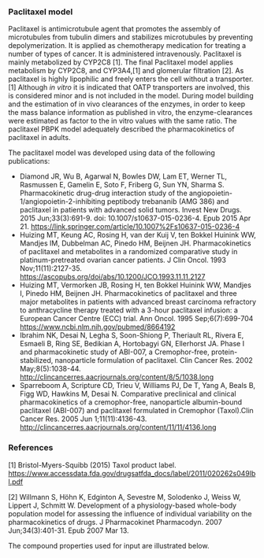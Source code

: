### Paclitaxel model

Paclitaxel is antimicrotubule agent that promotes the assembly of microtubules from tubulin dimers and stabilizes microtubules by preventing depolymerization. It is applied as chemotherapy medication for treating a number of types of cancer. It is administered intravenously. Paclitaxel is mainly metabolized by CYP2C8 [1].  The final Paclitaxel model applies metabolism by CYP2C8, and  CYP3A4,[1] and glomerular filtration [2]. As paclitaxel is highly lipophilic and freely enters the cell without a transporter.[1] Although *in vitro* it is indicated that OATP transporters are involved, this is considered minor and is not included in the model. During model building and the estimation of in vivo clearances of the enzymes, in order to keep the mass balance information as published in vitro, the enzyme-clearances were estimated as factor to the in vitro values with the same ratio. The paclitaxel PBPK model adequately described the pharmacokinetics of paclitaxel in adults.

The paclitaxel model  was developed using data of the following publications:

- Diamond JR, Wu B, Agarwal N, Bowles DW, Lam ET, Werner TL, Rasmussen E, Gamelin E, Soto F, Friberg G, Sun YN, Sharma S. Pharmacokinetic drug-drug interaction study of the angiopoietin-1/angiopoietin-2-inhibiting peptibody trebananib (AMG 386) and paclitaxel in patients with advanced solid tumors. Invest New Drugs. 2015 Jun;33(3):691-9. doi: 10.1007/s10637-015-0236-4. Epub 2015 Apr 21.
https://link.springer.com/article/10.1007%2Fs10637-015-0236-4
- Huizing MT, Keung AC, Rosing H, van der Kuij V, ten Bokkel Huinink WW, Mandjes IM, Dubbelman AC, Pinedo HM, Beijnen JH. Pharmacokinetics of paclitaxel and metabolites in a randomized comparative study in platinum-pretreated ovarian cancer patients. J Clin Oncol. 1993 Nov;11(11):2127-35.
https://ascopubs.org/doi/abs/10.1200/JCO.1993.11.11.2127
- Huizing MT, Vermorken JB, Rosing H, ten Bokkel Huinink WW, Mandjes I, Pinedo HM, Beijnen JH. Pharmacokinetics of paclitaxel and three major metabolites in patients with advanced breast carcinoma refractory to anthracycline therapy treated with a 3-hour paclitaxel infusion: a European Cancer Centre (ECC) trial. Ann Oncol. 1995 Sep;6(7):699-704
https://www.ncbi.nlm.nih.gov/pubmed/8664192
- Ibrahim NK, Desai N, Legha S, Soon-Shiong P, Theriault RL, Rivera E, Esmaeli B, Ring SE, Bedikian A, Hortobagyi GN, Ellerhorst JA. Phase I and pharmacokinetic study of ABI-007, a Cremophor-free, protein-stabilized, nanoparticle formulation of paclitaxel. Clin Cancer Res. 2002 May;8(5):1038-44.
http://clincancerres.aacrjournals.org/content/8/5/1038.long
- Sparreboom A, Scripture CD, Trieu V, Williams PJ, De T, Yang A, Beals B, Figg WD, Hawkins M, Desai N. Comparative preclinical and clinical pharmacokinetics of a cremophor-free, nanoparticle albumin-bound paclitaxel (ABI-007) and paclitaxel formulated in Cremophor (Taxol).Clin Cancer Res. 2005 Jun 1;11(11):4136-43.
http://clincancerres.aacrjournals.org/content/11/11/4136.long

### References
[1] Bristol-Myers-Squibb (2015) Taxol product label. https://www.accessdata.fda.gov/drugsatfda_docs/label/2011/020262s049lbl.pdf

[2] Willmann S, Höhn K, Edginton A, Sevestre M, Solodenko J, Weiss W, Lippert J, Schmitt W. Development of a physiology-based whole-body population model for assessing the influence of individual variability on the pharmacokinetics of drugs. J Pharmacokinet Pharmacodyn. 2007 Jun;34(3):401-31. Epub 2007 Mar 13.

The compound properties used for input are illustrated below.